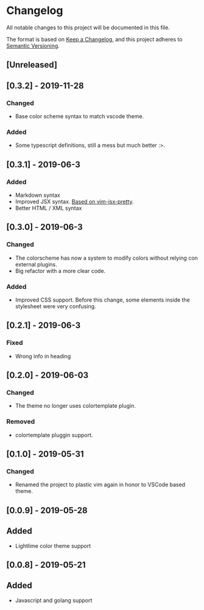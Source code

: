 # Changelog
All notable changes to this project will be documented in this file.

The format is based on [Keep a Changelog](https://keepachangelog.com/en/1.0.0/),
and this project adheres to [Semantic Versioning](https://semver.org/spec/v2.0.0.html).

## [Unreleased]

## [0.3.2] - 2019-11-28
### Changed
- Base color scheme syntax to match vscode theme.

### Added
- Some typescript definitions, still a mess but much better :>.

## [0.3.1] - 2019-06-3
### Added
- Markdown syntax
- Improved JSX syntax. [Based on vim-jsx-pretty](https://github.com/MaxMEllon/vim-jsx-pretty).
- Better HTML / XML syntax

## [0.3.0] - 2019-06-3
### Changed
- The colorscheme has now a system to modify colors without relying con external plugins.
- Big refactor with a more clear code.

### Added
- Improved CSS support. Before this change, some elements inside the stylesheet were very confusing.

## [0.2.1] - 2019-06-3
### Fixed
- Wrong info in heading

## [0.2.0] - 2019-06-03
### Changed
- The theme no longer uses colortemplate plugin.
### Removed
- colortemplate pluggin support.

## [0.1.0] - 2019-05-31
### Changed
- Renamed the project to plastic vim again in honor to VSCode based theme.

## [0.0.9] - 2019-05-28
## Added
- Lightlime color theme support

## [0.0.8] - 2019-05-21
## Added
- Javascript and golang support
